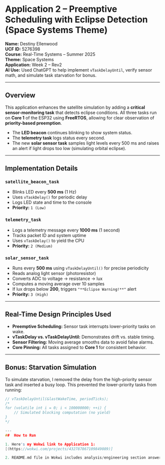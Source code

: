 # Application 2 – Preemptive Scheduling with Eclipse Detection (Space Systems Theme)

**Name:** Destiny Ellenwood  
**UCF ID:** 5276398  
**Course:** Real-Time Systems – Summer 2025  
**Theme:** Space Systems  
**Application:** Week 2 – Rev2  
**AI Use:** Used ChatGPT to help implement `vTaskDelayUntil`, verify sensor math, and simulate task starvation for bonus.

---

## Overview

This application enhances the satellite simulation by adding a **critical sensor-monitoring task** that detects eclipse conditions. All three tasks run on **Core 1** of the ESP32 using **FreeRTOS**, allowing for clear observation of **priority-based preemption**.

- The **LED beacon** continues blinking to show system status.
- The **telemetry task** logs status every second.
- The new **solar sensor task** samples light levels every 500 ms and raises an alert if light drops too low (simulating orbital eclipse).

---

## Implementation Details

### `satellite_beacon_task`
- Blinks LED every **500 ms** (1 Hz)
- Uses `vTaskDelay()` for periodic delay
- Logs LED state and time to the console  
- **Priority:** `1 (Low)`

### `telemetry_task`
- Logs a telemetry message every **1000 ms** (1 second)
- Tracks packet ID and system uptime
- Uses `vTaskDelay()` to yield the CPU  
- **Priority:** `2 (Medium)`

### `solar_sensor_task`
- Runs every **500 ms** using `vTaskDelayUntil()` for precise periodicity
- Reads analog light sensor (photoresistor)
- Converts ADC to voltage → resistance → lux
- Computes a moving average over 10 samples
- If lux drops below **200**, triggers `"**Eclipse Warning!**"` alert  
- **Priority:** `3 (High)`

---

## Real-Time Design Principles Used

- **Preemptive Scheduling:** Sensor task interrupts lower-priority tasks on wake.
- **vTaskDelay vs. vTaskDelayUntil:** Demonstrates drift vs. stable timing.
- **Sensor Filtering:** Moving average smooths data to avoid false alarms.
- **Core Pinning:** All tasks assigned to **Core 1** for consistent behavior.

---

## Bonus: Starvation Simulation

To simulate starvation, I removed the delay from the high-priority sensor task and inserted a busy loop. This prevented the lower-priority tasks from running:

```c
// vTaskDelayUntil(&lastWakeTime, periodTicks);
/*
for (volatile int i = 0; i < 100000000; ++i) {
    // Simulated blocking computation (no yield)
}
*/

---
##  How to Run

1. Here's my Wokwi link to Application 1:
[(https://wokwi.com/projects/432787867109849089)]

2. README.md file in Wokwi includes analysis/engineering section answers.


